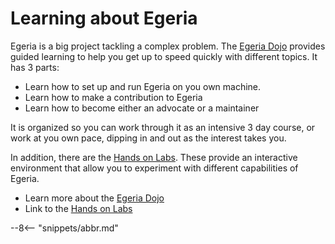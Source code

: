 <!-- SPDX-License-Identifier: CC-BY-4.0 -->
<!-- Copyright Contributors to the ODPi Egeria project. -->

# Learning about Egeria

Egeria is a big project tackling a complex problem.
The [Egeria Dojo](/egeria-docs/getting-started/egeria-dojo) provides guided learning to help you get up to
speed quickly with different topics.  It has 3 parts:

* Learn how to set up and run Egeria on you own machine.
* Learn how to make a contribution to Egeria
* Learn how to become either an advocate or a maintainer

It is organized so you can work through it as an intensive 3 day course, or
work at you own pace, dipping in and out as the interest takes you.

In addition, there are the [Hands on Labs](/egeria-docs/education/open-metadata-labs).
These provide an interactive environment that allow you to
experiment with different capabilities of Egeria.

* Learn more about the [Egeria Dojo](/egeria-docs/education/dojo)
* Link to the [Hands on Labs](/egeria-docs/education/open-metadata-labs) 


--8<-- "snippets/abbr.md"

